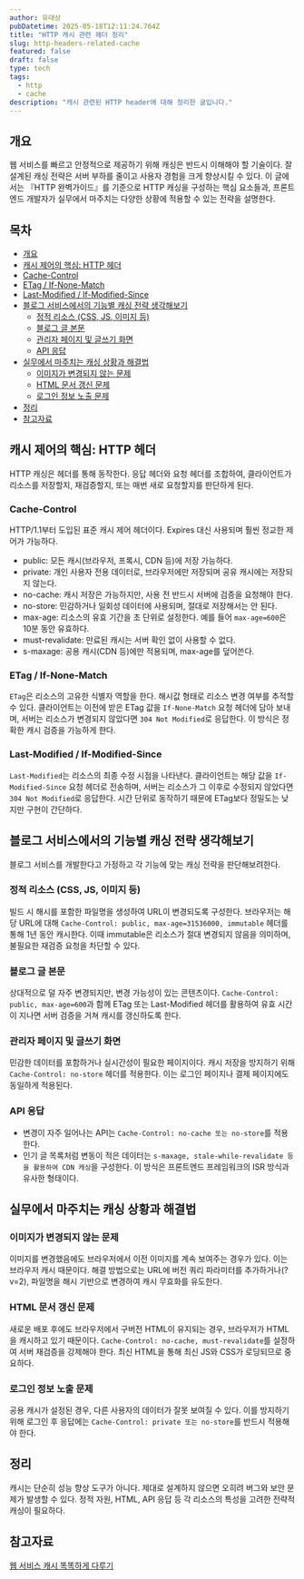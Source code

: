 ```yaml
---
author: 유대상
pubDatetime: 2025-05-18T12:11:24.764Z
title: "HTTP 캐시 관련 헤더 정리"
slug: http-headers-related-cache
featured: false
draft: false
type: tech
tags:
  - http
  - cache
description: "캐시 관련된 HTTP header에 대해 정리한 글입니다."
---
```


## 개요

웹 서비스를 빠르고 안정적으로 제공하기 위해 캐싱은 반드시 이해해야 할 기술이다. 잘 설계된 캐싱 전략은 서버 부하를 줄이고 사용자 경험을 크게 향상시킬 수 있다. 이 글에서는 『HTTP 완벽가이드』를 기준으로 HTTP 캐싱을 구성하는 핵심 요소들과, 프론트엔드 개발자가 실무에서 마주치는 다양한 상황에 적용할 수 있는 전략을 설명한다.

## 목차

- [개요](#개요)
- [캐시 제어의 핵심: HTTP 헤더](#캐시-제어의-핵심-http-헤더)
- [Cache-Control](#cache-control)
- [ETag / If-None-Match](#etag--if-none-match)
- [Last-Modified / If-Modified-Since](#last-modified--if-modified-since)
- [블로그 서비스에서의 기능별 캐싱 전략 생각해보기](#블로그-서비스에서의-기능별-캐싱-전략-생각해보기)
  - [정적 리소스 (CSS, JS, 이미지 등)](#정적-리소스-css-js-이미지-등)
  - [블로그 글 본문](#블로그-글-본문)
  - [관리자 페이지 및 글쓰기 화면](#관리자-페이지-및-글쓰기-화면)
  - [API 응답](#api-응답)
- [실무에서 마주치는 캐싱 상황과 해결법](#실무에서-마주치는-캐싱-상황과-해결법)
  - [이미지가 변경되지 않는 문제](#이미지가-변경되지-않는-문제)
  - [HTML 문서 갱신 문제](#html-문서-갱신-문제)
  - [로그인 정보 노출 문제](#로그인-정보-노출-문제)
- [정리](#정리)
- [참고자료](#참고자료)

## 캐시 제어의 핵심: HTTP 헤더

HTTP 캐싱은 헤더를 통해 동작한다. 응답 헤더와 요청 헤더를 조합하여, 클라이언트가 리소스를 저장할지, 재검증할지, 또는 매번 새로 요청할지를 판단하게 된다.

### Cache-Control

HTTP/1.1부터 도입된 표준 캐시 제어 헤더이다. Expires 대신 사용되며 훨씬 정교한 제어가 가능하다.

- public: 모든 캐시(브라우저, 프록시, CDN 등)에 저장 가능하다.
- private: 개인 사용자 전용 데이터로, 브라우저에만 저장되며 공유 캐시에는 저장되지 않는다.
- no-cache: 캐시 저장은 가능하지만, 사용 전 반드시 서버에 검증을 요청해야 한다.
- no-store: 민감하거나 일회성 데이터에 사용되며, 절대로 저장해서는 안 된다.
- max-age: 리소스의 유효 기간을 초 단위로 설정한다. 예를 들어 `max-age=600`은 10분 동안 유효하다.
- must-revalidate: 만료된 캐시는 서버 확인 없이 사용할 수 없다.
- s-maxage: 공용 캐시(CDN 등)에만 적용되며, max-age를 덮어쓴다.

### ETag / If-None-Match

`ETag`은 리소스의 고유한 식별자 역할을 한다. 해시값 형태로 리소스 변경 여부를 추적할 수 있다. 클라이언트는 이전에 받은 ETag 값을 `If-None-Match` 요청 헤더에 담아 보내며, 서버는 리소스가 변경되지 않았다면 `304 Not Modified`로 응답한다. 이 방식은 정확한 캐시 검증을 가능하게 한다.

### Last-Modified / If-Modified-Since

`Last-Modified`는 리소스의 최종 수정 시점을 나타낸다. 클라이언트는 해당 값을 `If-Modified-Since` 요청 헤더로 전송하며, 서버는 리소스가 그 이후로 수정되지 않았다면 `304 Not Modified`로 응답한다. 시간 단위로 동작하기 때문에 ETag보다 정밀도는 낮지만 구현이 간단하다.

## 블로그 서비스에서의 기능별 캐싱 전략 생각해보기

블로그 서비스를 개발한다고 가정하고 각 기능에 맞는 캐싱 전략을 판단해보려한다.

### 정적 리소스 (CSS, JS, 이미지 등)

빌드 시 해시를 포함한 파일명을 생성하여 URL이 변경되도록 구성한다. 브라우저는 해당 URL에 대해 `Cache-Control: public, max-age=31536000, immutable` 헤더를 통해 1년 동안 캐시한다. 이때 immutable은 리소스가 절대 변경되지 않음을 의미하며, 불필요한 재검증 요청을 차단할 수 있다.

### 블로그 글 본문

상대적으로 덜 자주 변경되지만, 변경 가능성이 있는 콘텐츠이다. `Cache-Control: public, max-age=600`과 함께 ETag 또는 Last-Modified 헤더를 활용하여 유효 시간이 지나면 서버 검증을 거쳐 캐시를 갱신하도록 한다.

### 관리자 페이지 및 글쓰기 화면

민감한 데이터를 포함하거나 실시간성이 필요한 페이지이다. 캐시 저장을 방지하기 위해 `Cache-Control: no-store` 헤더를 적용한다. 이는 로그인 페이지나 결제 페이지에도 동일하게 적용된다.

### API 응답

- 변경이 자주 일어나는 API는 `Cache-Control: no-cache 또는 no-store`를 적용한다.
- 인기 글 목록처럼 변동이 적은 데이터는 `s-maxage, stale-while-revalidate 등을 활용하여 CDN 캐싱`을 구성한다. 이 방식은 프론트엔드 프레임워크의 ISR 방식과 유사한 형태이다.

## 실무에서 마주치는 캐싱 상황과 해결법

### 이미지가 변경되지 않는 문제

이미지를 변경했음에도 브라우저에서 이전 이미지를 계속 보여주는 경우가 있다. 이는 브라우저 캐시 때문이다. 해결 방법으로는 URL에 버전 쿼리 파라미터를 추가하거나(?v=2), 파일명을 해시 기반으로 변경하여 캐시 무효화를 유도한다.

### HTML 문서 갱신 문제

새로운 배포 후에도 브라우저에서 구버전 HTML이 유지되는 경우, 브라우저가 HTML을 캐시하고 있기 때문이다. `Cache-Control: no-cache, must-revalidate`를 설정하여 서버 재검증을 강제해야 한다. 최신 HTML을 통해 최신 JS와 CSS가 로딩되므로 중요하다.

### 로그인 정보 노출 문제

공용 캐시가 설정된 경우, 다른 사용자의 데이터가 잘못 보여질 수 있다. 이를 방지하기 위해 로그인 후 응답에는 `Cache-Control: private 또는 no-store`를 반드시 적용해야 한다.

## 정리

캐시는 단순히 성능 향상 도구가 아니다. 제대로 설계하지 않으면 오히려 버그와 보안 문제가 발생할 수 있다. 정적 자원, HTML, API 응답 등 각 리소스의 특성을 고려한 전략적 캐싱이 필요하다.

## 참고자료

[웹 서비스 캐시 똑똑하게 다루기](https://toss.tech/article/smart-web-service-cache)
